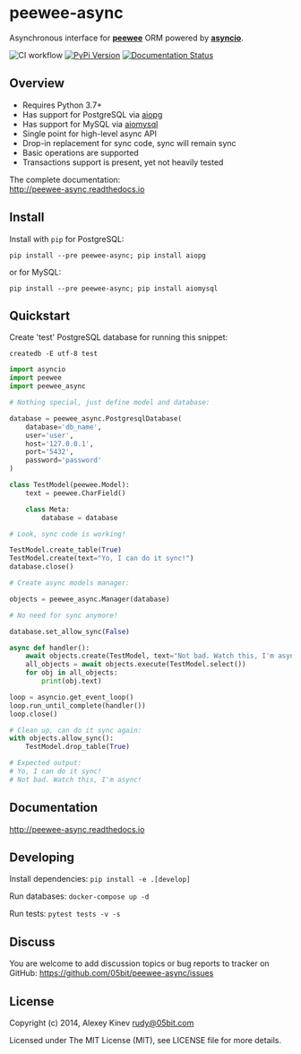 peewee-async
============

Asynchronous interface for **[peewee](https://github.com/coleifer/peewee)**
ORM powered by **[asyncio](https://docs.python.org/3/library/asyncio.html)**.

![CI workflow](https://github.com/05bit/peewee-async/actions/workflows/ci.yml/badge.svg) [![PyPi Version](https://img.shields.io/pypi/v/peewee-async.svg)](https://pypi.python.org/pypi/peewee-async)
 [![Documentation Status](https://img.shields.io/badge/docs-latest-brightgreen.svg?style=flat)](http://peewee-async.readthedocs.io/en/latest/?badge=latest)


Overview
--------

* Requires Python 3.7+
* Has support for PostgreSQL via [aiopg](https://github.com/aio-libs/aiopg)
* Has support for MySQL via [aiomysql](https://github.com/aio-libs/aiomysql)
* Single point for high-level async API
* Drop-in replacement for sync code, sync will remain sync
* Basic operations are supported
* Transactions support is present, yet not heavily tested

The complete documentation:  
http://peewee-async.readthedocs.io

Install
-------

Install with `pip` for PostgreSQL:

```
pip install --pre peewee-async; pip install aiopg
```

or for MySQL:

```
pip install --pre peewee-async; pip install aiomysql
```

Quickstart
----------

Create 'test' PostgreSQL database for running this snippet:

    createdb -E utf-8 test


```python
import asyncio
import peewee
import peewee_async

# Nothing special, just define model and database:

database = peewee_async.PostgresqlDatabase(
    database='db_name',
    user='user',
    host='127.0.0.1',
    port='5432',
    password='password'
)

class TestModel(peewee.Model):
    text = peewee.CharField()

    class Meta:
        database = database

# Look, sync code is working!

TestModel.create_table(True)
TestModel.create(text="Yo, I can do it sync!")
database.close()

# Create async models manager:

objects = peewee_async.Manager(database)

# No need for sync anymore!

database.set_allow_sync(False)

async def handler():
    await objects.create(TestModel, text="Not bad. Watch this, I'm async!")
    all_objects = await objects.execute(TestModel.select())
    for obj in all_objects:
        print(obj.text)

loop = asyncio.get_event_loop()
loop.run_until_complete(handler())
loop.close()

# Clean up, can do it sync again:
with objects.allow_sync():
    TestModel.drop_table(True)

# Expected output:
# Yo, I can do it sync!
# Not bad. Watch this, I'm async!
```

Documentation
-------------

http://peewee-async.readthedocs.io

Developing
----------
Install dependencies:
```pip install -e .[develop]```

Run databases:
```docker-compose up -d```

Run tests:
```pytest tests -v -s```

Discuss
-------

You are welcome to add discussion topics or bug reports to tracker on GitHub: https://github.com/05bit/peewee-async/issues

License
-------

Copyright (c) 2014, Alexey Kinev <rudy@05bit.com>

Licensed under The MIT License (MIT),
see LICENSE file for more details.
